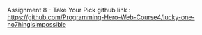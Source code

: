 Assignment 8 - Take Your Pick
github link : https://github.com/Programming-Hero-Web-Course4/lucky-one-no7hingisimpossible